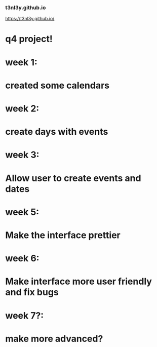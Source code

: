 ### t3nl3y.github.io
https://t3nl3y.github.io/
# q4 project!
# week 1:
# created some calendars
# week 2:
# create days with events
# week 3:
# Allow user to create events and dates
# week 5:
# Make the interface prettier
# week 6:
# Make interface more user friendly and fix bugs
# week 7?:
# make more advanced?
####
